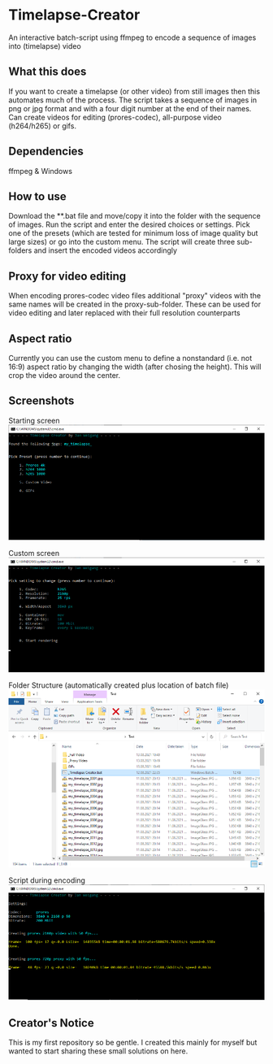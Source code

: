 # Timelapse-Creator
An interactive batch-script using ffmpeg to encode a sequence of images into (timelapse) video

## What this does
If you want to create a timelapse (or other video) from still images then this automates much of the process. 
The script takes a sequence of images in png or jpg format and with a four digit number at the end of their names.
Can create videos for editing (prores-codec), all-purpose video (h264/h265) or gifs.

## Dependencies
ffmpeg & Windows

## How to use
Download the **.bat file and move/copy it into the folder with the sequence of images.
Run the script and enter the desired choices or settings.
Pick one of the presets (which are tested for minimum loss of image quality but large sizes) or go into the custom menu.
The script will create three sub-folders and insert the encoded videos accordingly

## Proxy for video editing
When encoding prores-codec video files additional "proxy" videos with the same names will be created in the proxy-sub-folder.
These can be used for video editing and later replaced with their full resolution counterparts

## Aspect ratio
Currently you can use the custom menu to define a nonstandard (i.e. not 16:9) aspect ratio by changing the width (after chosing the height).
This will crop the video around the center.

## Screenshots

Starting screen
![alt text](https://github.com/Jan-Weigang/Timelapse-Creator/blob/main/timelapse_tool_1.png)

Custom screen
![alt text](https://github.com/Jan-Weigang/Timelapse-Creator/blob/main/timelapse_tool_2.png)

Folder Structure (automatically created plus location of batch file)
![alt text](https://github.com/Jan-Weigang/Timelapse-Creator/blob/main/timelapse_tool_3.png)

Script during encoding
![alt text](https://github.com/Jan-Weigang/Timelapse-Creator/blob/main/timelapse_tool_4.png)

## Creator's Notice
This is my first repository so be gentle. I created this mainly for myself but wanted to start sharing these small solutions on here. 
